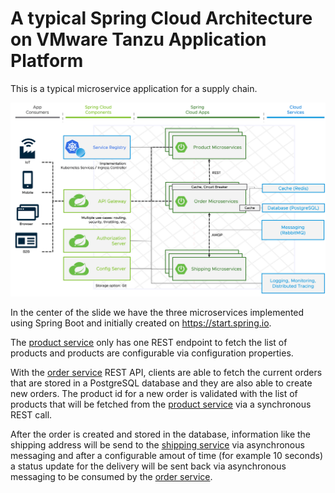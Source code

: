 #  A typical Spring Cloud Architecture on VMware Tanzu Application Platform

This is a typical microservice application for a supply chain.

![architecture-diagram.png](architecture-diagram.png)

In the center of the slide we have the three microservices implemented using Spring Boot and initially created on https://start.spring.io.

The [product service](product-service.md) only has one REST endpoint to fetch the list of products and products are configurable via configuration properties.

With the [order service](order-service.md) REST API, clients are able to fetch the current orders that are stored in a PostgreSQL database and they are also able to create new orders.
The product id for a new order is validated with the list of products that will be fetched from the [product service](product-service.md) via a synchronous REST call.

After the order is created and stored in the database, information like the shipping address will be send to the [shipping service](shipping-service.md) via asynchronous messaging and after a configurable amout of time (for example 10 seconds) a status update for the delivery will be sent back via asynchronous messaging to be consumed by the [order service](order-service.md).


